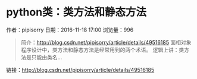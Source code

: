 # python类：类方法和静态方法
作者：pipisorry
日期：2016-11-18 17:00
浏览量：996
> 简介：http://blog.csdn.net/pipisorry/article/details/49516185
面相对象程序设计中，类方法和静态方法是经常用到的两个术语。
逻辑上讲：类方法是只能由类名...

 链接：http://blog.csdn.net/pipisorry/article/details/49516185
